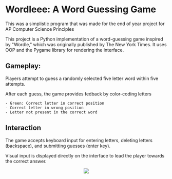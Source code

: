 # Wordleee: A Word Guessing Game
This was a simplistic program that was made for the end of year project for AP Computer Science Principles

This project is a Python implementation of a word-guessing game inspired by "Wordle,"
which was originally published by The New York Times. It uses OOP and the Pygame library
for rendering the interface.

## Gameplay:

  Players attempt to guess a randomly selected five letter word within five attempts.
  
  After each guess, the game provides fedback by color-coding letters
  
    - Green: Correct letter in correct position
    - Correct letter in wrong position
    - Letter not present in the correct word

## Interaction

  The game accepts keyboard input for entering letters, deleting letters (backspace), and submitting guesses (enter key).
  
  Visual input is displayed directly on the interface to lead the player towards the correct answer.


<p align="center">
<kbd>
  <img src="https://github.com/user-attachments/assets/ff2e44ae-e64b-4bf3-9c9b-701e65db4f91">
</kbd>
</p>
